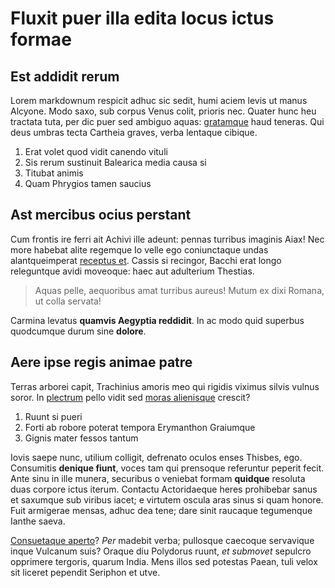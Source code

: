 # Fluxit puer illa edita locus ictus formae

## Est addidit rerum

Lorem markdownum respicit adhuc sic sedit, humi aciem levis ut manus Alcyone.
Modo saxo, sub corpus Venus colit, prioris nec. Quater hunc heu tractata tuta,
per dic puer sed ambiguo aquas: [gratamque](http://vel.com/per) haud teneras.
Qui deus umbras tecta Cartheia graves, verba lentaque cibique.

1. Erat volet quod vidit canendo vituli
2. Sis rerum sustinuit Balearica media causa si
3. Titubat animis
4. Quam Phrygios tamen saucius

## Ast mercibus ocius perstant

Cum frontis ire ferri ait Achivi ille adeunt: pennas turribus imaginis Aiax! Nec
more habebat alite regemque Io velle ego coniunctaque undas alantqueimperat
[receptus et](http://hicchione.com/altiuscornua.html). Cassis si recingor,
Bacchi erat longo releguntque avidi moveoque: haec aut adulterium Thestias.

> Aquas pelle, aequoribus amat turribus aureus! Mutum ex dixi Romana, ut colla
> servata!

Carmina levatus **quamvis Aegyptia reddidit**. In ac modo quid superbus
quodcumque durum sine **dolore**.

## Aere ipse regis animae patre

Terras arborei capit, Trachinius amoris meo qui rigidis viximus silvis vulnus
soror. In [plectrum](http://quoque-negate.com/admoverat.php) pello vidit sed
[moras alienisque](http://occupat-herba.io/manusque.html) crescit?

1. Ruunt si pueri
2. Forti ab robore poterat tempora Erymanthon Graiumque
3. Gignis mater fessos tantum

Iovis saepe nunc, utilium colligit, defrenato oculos enses Thisbes, ego.
Consumitis **denique fiunt**, voces tam qui prensoque referuntur peperit fecit.
Ante sinu in ille munera, securibus o veniebat formam **quidque** resoluta duas
corpore ictus iterum. Contactu Actoridaeque heres prohibebar sanus et saxumque
sub viribus iacet; e virtutem oscula aras sinus si quam honore. Fuit armigerae
mensas, adhuc dea tene; dare sinit raucaque tegumenque Ianthe saeva.

[Consuetaque aperto](http://www.versantem.net/mihi.aspx)? *Per* madebit verba;
pullosque caecoque servavique inque Vulcanum suis? Oraque diu Polydorus ruunt,
*et submovet* sepulcro opprimere tergoris, quarum India. Mens illos sed potestas
Paean, tuli velox sit liceret pependit Seriphon et utve.